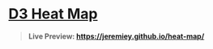 # [D3 Heat Map](https://www.freecodecamp.org/learn/data-visualization/data-visualization-projects/visualize-data-with-a-heat-map)

> **Live Preview: <https://jeremiey.github.io/heat-map/>**



